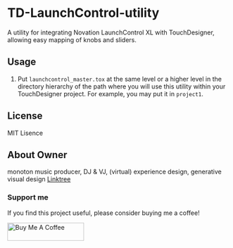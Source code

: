 # TD-LaunchControl-utility
A utility for integrating Novation LaunchControl XL with TouchDesigner, allowing easy mapping of knobs and sliders.

## Usage
1. Put `launchcontrol_master.tox` at the same level or a higher level in the directory hierarchy of the path where you will use this utility within your TouchDesigner project. 
For example, you may put it in `project1`.

## License
MIT Lisence

## About Owner
monoton
music producer, DJ & VJ, (virtual) experience design, generative visual design
[Linktree](https://linktr.ee/monoton)

### Support me
If you find this project useful, please consider buying me a coffee!

<a href="https://www.buymeacoffee.com/monoton" target="_blank"><img src="https://cdn.buymeacoffee.com/buttons/default-orange.png" alt="Buy Me A Coffee" height="41" width="174"></a>

